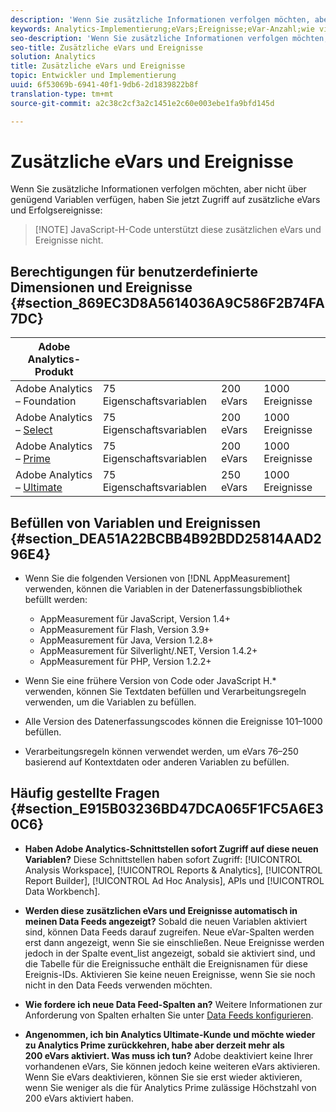 ```yaml
---
description: 'Wenn Sie zusätzliche Informationen verfolgen möchten, aber nicht über genügend Variablen verfügen, haben Sie jetzt Zugriff auf zusätzliche eVars und Erfolgsereignisse '
keywords: Analytics-Implementierung;eVars;Ereignisse;eVar-Anzahl;wie viele eVars;wie viele Ereignisse
seo-description: 'Wenn Sie zusätzliche Informationen verfolgen möchten, aber nicht über genügend Variablen verfügen, haben Sie jetzt Zugriff auf zusätzliche eVars und Erfolgsereignisse '
seo-title: Zusätzliche eVars und Ereignisse
solution: Analytics
title: Zusätzliche eVars und Ereignisse
topic: Entwickler und Implementierung
uuid: 6f53069b-6941-40f1-9db6-2d1839822b8f
translation-type: tm+mt
source-git-commit: a2c38c2cf3a2c1451e2c60e003ebe1fa9bfd145d

---
```



# Zusätzliche eVars und Ereignisse

Wenn Sie zusätzliche Informationen verfolgen möchten, aber nicht über genügend Variablen verfügen, haben Sie jetzt Zugriff auf zusätzliche eVars und Erfolgsereignisse:

> [!NOTE] JavaScript-H-Code unterstützt diese zusätzlichen eVars und Ereignisse nicht.

## Berechtigungen für benutzerdefinierte Dimensionen und Ereignisse {#section_869EC3D8A5614036A9C586F2B74FA7DC}

| Adobe Analytics-Produkt |  |  |  |
|---|---|---|---|
| Adobe Analytics – Foundation | 75 Eigenschaftsvariablen | 200 eVars | 1000 Ereignisse |
| Adobe Analytics – [Select](https://www.adobe.com/data-analytics-cloud/analytics/select.html) | 75 Eigenschaftsvariablen | 200 eVars | 1000 Ereignisse |
| Adobe Analytics – [Prime](https://www.adobe.com/data-analytics-cloud/analytics/prime.html) | 75 Eigenschaftsvariablen | 200 eVars | 1000 Ereignisse |
| Adobe Analytics – [Ultimate](https://www.adobe.com/data-analytics-cloud/analytics/ultimate.html) | 75 Eigenschaftsvariablen | 250 eVars | 1000 Ereignisse |

## Befüllen von Variablen und Ereignissen {#section_DEA51A22BCBB4B92BDD25814AAD296E4}

* Wenn Sie die folgenden Versionen von [!DNL AppMeasurement] verwenden, können die Variablen in der Datenerfassungsbibliothek befüllt werden:

   * AppMeasurement für JavaScript, Version 1.4+
   * AppMeasurement für Flash, Version 3.9+
   * AppMeasurement für Java, Version 1.2.8+
   * AppMeasurement für Silverlight/.NET, Version 1.4.2+
   * AppMeasurement für PHP, Version 1.2.2+

* Wenn Sie eine frühere Version von Code oder JavaScript H.* verwenden, können Sie Textdaten befüllen und Verarbeitungsregeln verwenden, um die Variablen zu befüllen.
* Alle Version des Datenerfassungscodes können die Ereignisse 101–1000 befüllen.
* Verarbeitungsregeln können verwendet werden, um eVars 76–250 basierend auf Kontextdaten oder anderen Variablen zu befüllen.

## Häufig gestellte Fragen {#section_E915B03236BD47DCA065F1FC5A6E30C6}

* **Haben Adobe Analytics-Schnittstellen sofort Zugriff auf diese neuen Variablen?** Diese Schnittstellen haben sofort Zugriff: [!UICONTROL Analysis Workspace], [!UICONTROL Reports &amp; Analytics], [!UICONTROL Report Builder], [!UICONTROL Ad Hoc Analysis], APIs und [!UICONTROL Data Workbench].

* **Werden diese zusätzlichen eVars und Ereignisse automatisch in meinen Data Feeds angezeigt?** Sobald die neuen Variablen aktiviert sind, können Data Feeds darauf zugreifen. Neue eVar-Spalten werden erst dann angezeigt, wenn Sie sie einschließen. Neue Ereignisse werden jedoch in der Spalte event_list angezeigt, sobald sie aktiviert sind, und die Tabelle für die Ereignissuche enthält die Ereignisnamen für diese Ereignis-IDs. Aktivieren Sie keine neuen Ereignisse, wenn Sie sie noch nicht in den Data Feeds verwenden möchten.

* **Wie fordere ich neue Data Feed-Spalten an?** Weitere Informationen zur Anforderung von Spalten erhalten Sie unter [Data Feeds konfigurieren](https://marketing.adobe.com/resources/help/en_US/sc/clickstream/datafeeds_configure.html).

* **Angenommen, ich bin Analytics Ultimate-Kunde und möchte wieder zu Analytics Prime zurückkehren, habe aber derzeit mehr als 200 eVars aktiviert. Was muss ich tun?** Adobe deaktiviert keine Ihrer vorhandenen eVars, Sie können jedoch keine weiteren eVars aktivieren. Wenn Sie eVars deaktivieren, können Sie sie erst wieder aktivieren, wenn Sie weniger als die für Analytics Prime zulässige Höchstzahl von 200 eVars aktiviert haben.

